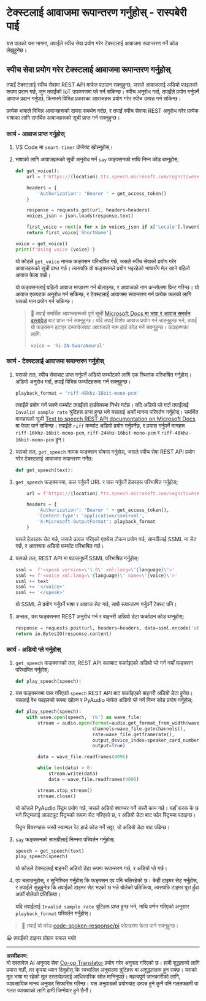 <!--
CO_OP_TRANSLATOR_METADATA:
{
  "original_hash": "606f3af1c78e3741e48ce77c31cea626",
  "translation_date": "2025-08-27T13:53:49+00:00",
  "source_file": "6-consumer/lessons/3-spoken-feedback/pi-text-to-speech.md",
  "language_code": "ne"
}
-->
# टेक्स्टलाई आवाजमा रूपान्तरण गर्नुहोस् - रास्पबेरी पाई

यस पाठको यस भागमा, तपाईंले स्पीच सेवा प्रयोग गरेर टेक्स्टलाई आवाजमा रूपान्तरण गर्ने कोड लेख्नुहुनेछ।

## स्पीच सेवा प्रयोग गरेर टेक्स्टलाई आवाजमा रूपान्तरण गर्नुहोस्

तपाईं टेक्स्टलाई स्पीच सेवामा REST API मार्फत पठाउन सक्नुहुन्छ, जसले आवाजलाई अडियो फाइलको रूपमा प्रदान गर्छ, जुन तपाईंको IoT उपकरणमा प्ले गर्न सकिन्छ। स्पीच अनुरोध गर्दा, तपाईंले प्रयोग गर्नुपर्ने आवाज प्रदान गर्नुपर्छ, किनभने विभिन्न प्रकारका आवाजहरू प्रयोग गरेर स्पीच उत्पन्न गर्न सकिन्छ।

प्रत्येक भाषाले विभिन्न आवाजहरूको दायरा समर्थन गर्दछ, र तपाईं स्पीच सेवामा REST अनुरोध गरेर प्रत्येक भाषाका लागि समर्थित आवाजहरूको सूची प्राप्त गर्न सक्नुहुन्छ।

### कार्य - आवाज प्राप्त गर्नुहोस्

1. VS Code मा `smart-timer` प्रोजेक्ट खोल्नुहोस्।

1. भाषाको लागि आवाजहरूको सूची अनुरोध गर्न `say` फङ्क्सनको माथि निम्न कोड थप्नुहोस्:

    ```python
    def get_voice():
        url = f'https://{location}.tts.speech.microsoft.com/cognitiveservices/voices/list'
    
        headers = {
            'Authorization': 'Bearer ' + get_access_token()
        }
    
        response = requests.get(url, headers=headers)
        voices_json = json.loads(response.text)
    
        first_voice = next(x for x in voices_json if x['Locale'].lower() == language.lower() and x['VoiceType'] == 'Neural')
        return first_voice['ShortName']
    
    voice = get_voice()
    print(f'Using voice {voice}')
    ```

    यो कोडले `get_voice` नामक फङ्क्सन परिभाषित गर्छ, जसले स्पीच सेवाको प्रयोग गरेर आवाजहरूको सूची प्राप्त गर्छ। त्यसपछि यो फङ्क्सनले प्रयोग भइरहेको भाषासँग मेल खाने पहिलो आवाज फेला पार्छ।

    यो फङ्क्सनलाई पहिलो आवाज भण्डारण गर्न बोलाइन्छ, र आवाजको नाम कन्सोलमा प्रिन्ट गरिन्छ। यो आवाज एकपटक अनुरोध गर्न सकिन्छ, र टेक्स्टलाई आवाजमा रूपान्तरण गर्न प्रत्येक कलको लागि यसको मान प्रयोग गर्न सकिन्छ।

    > 💁 तपाईं समर्थित आवाजहरूको पूर्ण सूची [Microsoft Docs मा भाषा र आवाज समर्थन दस्तावेज](https://docs.microsoft.com/azure/cognitive-services/speech-service/language-support?WT.mc_id=academic-17441-jabenn#text-to-speech) बाट प्राप्त गर्न सक्नुहुन्छ। यदि तपाईं विशेष आवाज प्रयोग गर्न चाहनुहुन्छ भने, तपाईं यो फङ्क्सन हटाएर दस्तावेजबाट आवाजको नाम हार्ड कोड गर्न सक्नुहुन्छ। उदाहरणका लागि:
    >
    > ```python
    > voice = 'hi-IN-SwaraNeural'
    > ```

### कार्य - टेक्स्टलाई आवाजमा रूपान्तरण गर्नुहोस्

1. यसको तल, स्पीच सेवाबाट प्राप्त गर्नुपर्ने अडियो फर्म्याटको लागि एक स्थिरांक परिभाषित गर्नुहोस्। अडियो अनुरोध गर्दा, तपाईं विभिन्न फर्म्याटहरूमा गर्न सक्नुहुन्छ।

    ```python
    playback_format = 'riff-48khz-16bit-mono-pcm'
    ```

    तपाईंले प्रयोग गर्न सक्ने फर्म्याट तपाईंको हार्डवेयरमा निर्भर गर्दछ। यदि अडियो प्ले गर्दा तपाईंलाई `Invalid sample rate` त्रुटिहरू प्राप्त हुन्छ भने यसलाई अर्को मानमा परिवर्तन गर्नुहोस्। समर्थित मानहरूको सूची [Text to speech REST API documentation on Microsoft Docs](https://docs.microsoft.com/azure/cognitive-services/speech-service/rest-text-to-speech?WT.mc_id=academic-17441-jabenn#audio-outputs) मा फेला पार्न सकिन्छ। तपाईंले `riff` फर्म्याट अडियो प्रयोग गर्नुपर्नेछ, र प्रयास गर्नुपर्ने मानहरू `riff-16khz-16bit-mono-pcm`, `riff-24khz-16bit-mono-pcm` र `riff-48khz-16bit-mono-pcm` हुन्।

1. यसको तल, `get_speech` नामक फङ्क्सन घोषणा गर्नुहोस्, जसले स्पीच सेवा REST API प्रयोग गरेर टेक्स्टलाई आवाजमा रूपान्तरण गर्नेछ:

    ```python
    def get_speech(text):
    ```

1. `get_speech` फङ्क्सनमा, कल गर्नुपर्ने URL र पास गर्नुपर्ने हेडरहरू परिभाषित गर्नुहोस्:

    ```python
        url = f'https://{location}.tts.speech.microsoft.com/cognitiveservices/v1'
    
        headers = {
            'Authorization': 'Bearer ' + get_access_token(),
            'Content-Type': 'application/ssml+xml',
            'X-Microsoft-OutputFormat': playback_format
        }
    ```

    यसले हेडरहरू सेट गर्छ, जसले उत्पन्न गरिएको एक्सेस टोकन प्रयोग गर्छ, सामग्रीलाई SSML मा सेट गर्छ, र आवश्यक अडियो फर्म्याट परिभाषित गर्छ।

1. यसको तल, REST API मा पठाउनुपर्ने SSML परिभाषित गर्नुहोस्:

    ```python
    ssml =  f'<speak version=\'1.0\' xml:lang=\'{language}\'>'
    ssml += f'<voice xml:lang=\'{language}\' name=\'{voice}\'>'
    ssml += text
    ssml += '</voice>'
    ssml += '</speak>'
    ```

    यो SSML ले प्रयोग गर्नुपर्ने भाषा र आवाज सेट गर्छ, साथै रूपान्तरण गर्नुपर्ने टेक्स्ट पनि।

1. अन्ततः, यस फङ्क्सनमा REST अनुरोध गर्न र बाइनरी अडियो डेटा फर्काउन कोड थप्नुहोस्:

    ```python
    response = requests.post(url, headers=headers, data=ssml.encode('utf-8'))
    return io.BytesIO(response.content)
    ```

### कार्य - अडियो प्ले गर्नुहोस्

1. `get_speech` फङ्क्सनको तल, REST API कलबाट फर्काइएको अडियो प्ले गर्न नयाँ फङ्क्सन परिभाषित गर्नुहोस्:

    ```python
    def play_speech(speech):
    ```

1. यस फङ्क्सनमा पास गरिएको `speech` REST API बाट फर्काइएको बाइनरी अडियो डेटा हुनेछ। यसलाई वेभ फाइलको रूपमा खोल्न र PyAudio मार्फत अडियो प्ले गर्न निम्न कोड प्रयोग गर्नुहोस्:

    ```python
    def play_speech(speech):
        with wave.open(speech, 'rb') as wave_file:
            stream = audio.open(format=audio.get_format_from_width(wave_file.getsampwidth()),
                                channels=wave_file.getnchannels(),
                                rate=wave_file.getframerate(),
                                output_device_index=speaker_card_number,
                                output=True)

            data = wave_file.readframes(4096)

            while len(data) > 0:
                stream.write(data)
                data = wave_file.readframes(4096)

            stream.stop_stream()
            stream.close()
    ```

    यो कोडले PyAudio स्ट्रिम प्रयोग गर्छ, जसले अडियो क्याप्चर गर्ने जस्तै काम गर्छ। यहाँ फरक के छ भने स्ट्रिमलाई आउटपुट स्ट्रिमको रूपमा सेट गरिएको छ, र अडियो डेटा बाट पढेर स्ट्रिममा पठाइन्छ।

    स्ट्रिम विवरणहरू जस्तै स्याम्पल रेट हार्ड कोड गर्ने सट्टा, यो अडियो डेटा बाट पढिन्छ।

1. `say` फङ्क्सनको सामग्रीलाई निम्नमा परिवर्तन गर्नुहोस्:

    ```python
    speech = get_speech(text)
    play_speech(speech)
    ```

    यो कोडले टेक्स्टलाई बाइनरी अडियो डेटा रूपमा रूपान्तरण गर्छ, र अडियो प्ले गर्छ।

1. एप चलाउनुहोस्, र सुनिश्चित गर्नुहोस् कि फङ्क्सन एप पनि चलिरहेको छ। केही टाइमर सेट गर्नुहोस्, र तपाईंले सुन्नुहुनेछ कि तपाईंको टाइमर सेट भएको छ भन्ने बोलेको प्रतिक्रिया, त्यसपछि टाइमर पूरा हुँदा अर्को बोलेको प्रतिक्रिया।

    यदि तपाईंलाई `Invalid sample rate` त्रुटिहरू प्राप्त हुन्छ भने, माथि वर्णन गरिएको अनुसार `playback_format` परिवर्तन गर्नुहोस्।

> 💁 तपाईं यो कोड [code-spoken-response/pi](../../../../../6-consumer/lessons/3-spoken-feedback/code-spoken-response/pi) फोल्डरमा फेला पार्न सक्नुहुन्छ।

😀 तपाईंको टाइमर प्रोग्राम सफल भयो!

---

**अस्वीकरण**:  
यो दस्तावेज़ AI अनुवाद सेवा [Co-op Translator](https://github.com/Azure/co-op-translator) प्रयोग गरेर अनुवाद गरिएको छ। हामी शुद्धताको लागि प्रयास गर्छौं, तर कृपया ध्यान दिनुहोस् कि स्वचालित अनुवादमा त्रुटिहरू वा अशुद्धताहरू हुन सक्छ। यसको मूल भाषा मा रहेको मूल दस्तावेज़लाई आधिकारिक स्रोत मानिनुपर्छ। महत्वपूर्ण जानकारीको लागि, व्यावसायिक मानव अनुवाद सिफारिस गरिन्छ। यस अनुवादको प्रयोगबाट उत्पन्न हुने कुनै पनि गलतफहमी वा गलत व्याख्याको लागि हामी जिम्मेवार हुने छैनौं।